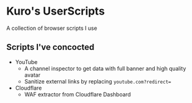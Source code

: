 # Kuro's UserScripts

A collection of browser scripts I use

## Scripts I've concocted

- YouTube
  - A channel inspector to get data with full banner and high quality avatar
  - Sanitize external links by replacing `youtube.com?redirect=`
- Cloudflare
  - WAF extractor from Cloudflare Dashboard
